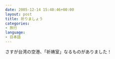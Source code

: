```yaml
---
date: 2005-12-14 15:40:46+00:00
layout: post
title: 祈りましょう
categories:
- 旅行
language:
- 日本語
---
```


さすが台湾の空港、「祈祷室」なるものがありました！
